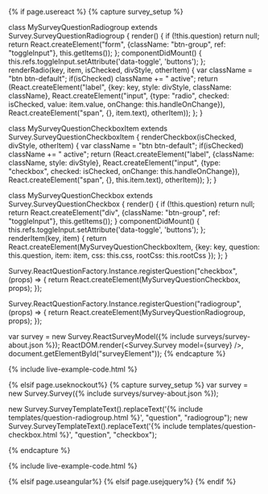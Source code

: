 {% if page.usereact %}
{% capture survey_setup %}

class MySurveyQuestionRadiogroup extends Survey.SurveyQuestionRadiogroup {
    render() {
        if (!this.question)
            return null;
        return React.createElement("form", {className: "btn-group", ref: "toggleInput"}, this.getItems());
    };
    componentDidMount() {
        this.refs.toggleInput.setAttribute('data-toggle', 'buttons');
    };    
    renderRadio(key, item, isChecked, divStyle, otherItem) {
        var className = "btn btn-default";
        if(isChecked) className += " active";
        return (React.createElement("label", {key: key, style: divStyle, className: className}, 
            React.createElement("input", {type: "radio", checked: isChecked, value: item.value, onChange: this.handleOnChange}), 
            React.createElement("span", {}, item.text), 
            otherItem));
    };
}

class MySurveyQuestionCheckboxItem extends Survey.SurveyQuestionCheckboxItem {
    renderCheckbox(isChecked, divStyle, otherItem) {
        var className = "btn btn-default";
        if(isChecked) className += " active";
        return (React.createElement("label", {className: className, style: divStyle}, 
            React.createElement("input", {type: "checkbox", checked: isChecked, onChange: this.handleOnChange}), 
            React.createElement("span", {}, this.item.text), 
            otherItem));
    };
}

class MySurveyQuestionCheckbox extends Survey.SurveyQuestionCheckbox {
    render() {
        if (!this.question)
            return null;
        return React.createElement("div", {className: "btn-group", ref: "toggleInput"}, this.getItems());
    }
    componentDidMount() {
        this.refs.toggleInput.setAttribute('data-toggle', 'buttons');
    };    
    renderItem(key, item) {
        return React.createElement(MySurveyQuestionCheckboxItem, {key: key, question: this.question, item: item, css: this.css, rootCss: this.rootCss });
    };
} 
 
Survey.ReactQuestionFactory.Instance.registerQuestion("checkbox", (props) => {
    return React.createElement(MySurveyQuestionCheckbox, props);
});

Survey.ReactQuestionFactory.Instance.registerQuestion("radiogroup", (props) => {
    return React.createElement(MySurveyQuestionRadiogroup, props);
});

var survey = new Survey.ReactSurveyModel({% include surveys/survey-about.json %});
ReactDOM.render(<Survey.Survey model={survey} />, document.getElementById("surveyElement"));
{% endcapture %}

{% include live-example-code.html %}

{% elsif page.useknockout%}
{% capture survey_setup %}
var survey = new Survey.Survey({% include surveys/survey-about.json %});

new Survey.SurveyTemplateText().replaceText('{% include templates/question-radiogroup.html %}', "question", "radiogroup");
new Survey.SurveyTemplateText().replaceText('{% include templates/question-checkbox.html %}', "question", "checkbox");

{% endcapture %}

{% include live-example-code.html %}

{% elsif page.useangular%}
{% elsif page.usejquery%}
{% endif %}